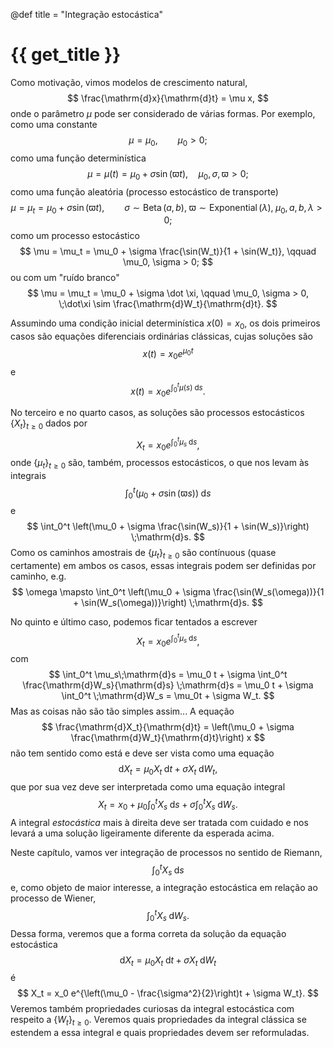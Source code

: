 @def title = "Integração estocástica"

# {{ get_title }}

Como motivação, vimos modelos de crescimento natural,
$$
    \frac{\mathrm{d}x}{\mathrm{d}t} = \mu x,
$$
onde o parâmetro $\mu$ pode ser considerado de várias formas. Por exemplo, como uma constante
$$
    \mu = \mu_0, \qquad \mu_0 > 0;
$$
como uma função determinística
$$
    \mu = \mu(t) = \mu_0 + \sigma\sin(\varpi t), \quad \mu_0, \sigma, \varpi > 0;
$$
como uma função aleatória (processo estocástico de transporte)
$$
    \mu = \mu_t = \mu_0 + \sigma\sin(\varpi t), \qquad \sigma \sim \operatorname{Beta}(a, b), \; \varpi \sim \operatorname{Exponential}(\lambda), \;\mu_0, a, b, \lambda > 0;
$$
como um processo estocástico
$$
    \mu = \mu_t = \mu_0 + \sigma \frac{\sin(W_t)}{1 + \sin(W_t)}, \qquad \mu_0, \sigma > 0;
$$
ou com um "ruído branco"
$$
    \mu = \mu_t = \mu_0 + \sigma \dot \xi, \qquad \mu_0, \sigma > 0, \;\dot\xi \sim \frac{\mathrm{d}W_t}{\mathrm{d}t}.
$$

Assumindo uma condição inicial determinística $x(0) = x_0,$ os dois primeiros casos são equações diferenciais ordinárias clássicas, cujas soluções são
$$
    x(t) = x_0 e^{\mu_0 t}
$$
e
$$
    x(t) = x_0 e^{\int_0^t \mu(s)\;\mathrm{d}s}.
$$

No terceiro e no quarto casos, as soluções são processos estocásticos $\{X_t\}_{t\geq 0}$ dados por
$$
    X_t = x_0 e^{\int_0^t \mu_s\;\mathrm{d}s},
$$
onde $\{\mu_t\}_{t\geq 0}$ são, também, processos estocásticos, o que nos levam às integrais
$$
    \int_0^t \left(\mu_0 + \sigma\sin(\varpi s)\right) \;\mathrm{d}s
$$
e
$$
    \int_0^t \left(\mu_0 + \sigma \frac{\sin(W_s)}{1 + \sin(W_s)}\right) \;\mathrm{d}s.
$$
Como os caminhos amostrais de $\{\mu_t\}_{t\geq 0}$ são contínuous (quase certamente) em ambos os casos, essas integrais podem ser definidas por caminho, e.g.
$$
    \omega \mapsto \int_0^t \left(\mu_0 + \sigma \frac{\sin(W_s(\omega))}{1 + \sin(W_s(\omega))}\right) \;\mathrm{d}s.
$$

No quinto e último caso, podemos ficar tentados a escrever
$$
    X_t = x_0 e^{\int_0^t \mu_s\;\mathrm{d}s},
$$
com
$$
    \int_0^t \mu_s\;\mathrm{d}s = \mu_0 t + \sigma \int_0^t \frac{\mathrm{d}W_s}{\mathrm{d}s} \;\mathrm{d}s = \mu_0 t + \sigma \int_0^t \;\mathrm{d}W_s = \mu_0t + \sigma W_t.
$$
Mas as coisas não são tão simples assim... A equação
$$
    \frac{\mathrm{d}X_t}{\mathrm{d}t} = \left(\mu_0 + \sigma \frac{\mathrm{d}W_t}{\mathrm{d}t}\right) x
$$
não tem sentido como está e deve ser vista como uma equação
$$
    \mathrm{d}X_t = \mu_0 X_t\;\mathrm{d}t + \sigma X_t\;\mathrm{d}W_t,
$$
que por sua vez deve ser interpretada como uma equação integral
$$
    X_t = x_0 + \mu_0\int_0^t X_s\;\mathrm{d}s + \sigma \int_0^t X_s\;\mathrm{d}W_s.
$$
A integral *estocástica* mais à direita deve ser tratada com cuidado e nos levará a uma solução ligeiramente diferente da esperada acima.

Neste capítulo, vamos ver integração de processos no sentido de Riemann,
$$
    \int_0^t X_s\;\mathrm{d}s
$$
e, como objeto de maior interesse, a integração estocástica em relação ao processo de Wiener,
$$
    \int_0^t X_s\;\mathrm{d}W_s.
$$
Dessa forma, veremos que a forma correta da solução da equação estocástica
$$
    \mathrm{d}X_t = \mu_0 X_t\;\mathrm{d}t + \sigma X_t\;\mathrm{d}W_t
$$
é
$$
    X_t = x_0 e^{\left(\mu_0 - \frac{\sigma^2}{2}\right)t + \sigma W_t}.
$$
Veremos também propriedades curiosas da integral estocástica com respeito a $\{W_t\}_{t\geq 0}.$ Veremos quais propriedades da integral clássica se estendem a essa integral e quais propriedades devem ser reformuladas.
